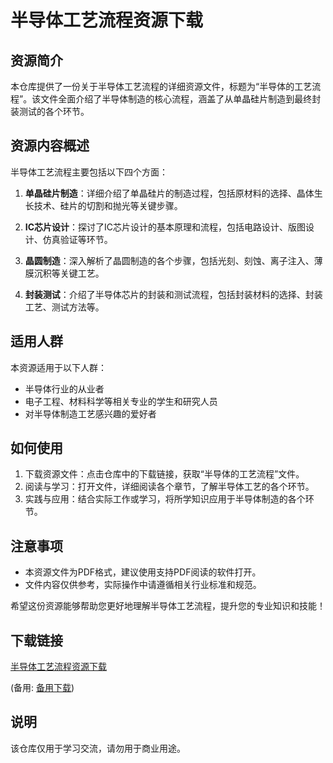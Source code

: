 # 半导体工艺流程资源下载

## 资源简介

本仓库提供了一份关于半导体工艺流程的详细资源文件，标题为“半导体的工艺流程”。该文件全面介绍了半导体制造的核心流程，涵盖了从单晶硅片制造到最终封装测试的各个环节。

## 资源内容概述

半导体工艺流程主要包括以下四个方面：

1. **单晶硅片制造**：详细介绍了单晶硅片的制造过程，包括原材料的选择、晶体生长技术、硅片的切割和抛光等关键步骤。

2. **IC芯片设计**：探讨了IC芯片设计的基本原理和流程，包括电路设计、版图设计、仿真验证等环节。

3. **晶圆制造**：深入解析了晶圆制造的各个步骤，包括光刻、刻蚀、离子注入、薄膜沉积等关键工艺。

4. **封装测试**：介绍了半导体芯片的封装和测试流程，包括封装材料的选择、封装工艺、测试方法等。

## 适用人群

本资源适用于以下人群：

- 半导体行业的从业者
- 电子工程、材料科学等相关专业的学生和研究人员
- 对半导体制造工艺感兴趣的爱好者

## 如何使用

1. 下载资源文件：点击仓库中的下载链接，获取“半导体的工艺流程”文件。
2. 阅读与学习：打开文件，详细阅读各个章节，了解半导体工艺的各个环节。
3. 实践与应用：结合实际工作或学习，将所学知识应用于半导体制造的各个环节。

## 注意事项

- 本资源文件为PDF格式，建议使用支持PDF阅读的软件打开。
- 文件内容仅供参考，实际操作中请遵循相关行业标准和规范。

希望这份资源能够帮助您更好地理解半导体工艺流程，提升您的专业知识和技能！

## 下载链接
[半导体工艺流程资源下载](https://pan.quark.cn/s/1a27994e75d9) 

(备用: [备用下载](https://pan.baidu.com/s/1cM-2INZNLIFv51qrHNCBOQ?pwd=1234))

## 说明

该仓库仅用于学习交流，请勿用于商业用途。
